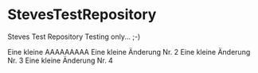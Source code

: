 # StevesTestRepository
Steves Test Repository
Testing only... ;-)


Eine kleine AAAAAAAAA
Eine kleine Änderung Nr. 2
Eine kleine Änderung Nr. 3
Eine kleine Änderung Nr. 4

